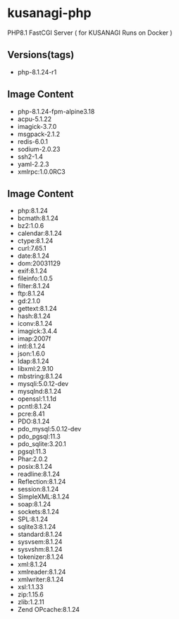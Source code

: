# kusanagi-php
PHP8.1 FastCGI Server ( for KUSANAGI Runs on Docker )

## Versions(tags)
- php-8.1.24-r1

## Image Content
- php-8.1.24-fpm-alpine3.18
- acpu-5.1.22
- imagick-3.7.0
- msgpack-2.1.2
- redis-6.0.1
- sodium-2.0.23
- ssh2-1.4
- yaml-2.2.3
- xmlrpc:1.0.0RC3

## Image Content
- php:8.1.24
- bcmath:8.1.24
- bz2:1.0.6
- calendar:8.1.24
- ctype:8.1.24
- curl:7.65.1
- date:8.1.24
- dom:20031129
- exif:8.1.24
- fileinfo:1.0.5
- filter:8.1.24
- ftp:8.1.24
- gd:2.1.0
- gettext:8.1.24
- hash:8.1.24
- iconv:8.1.24
- imagick:3.4.4
- imap:2007f
- intl:8.1.24
- json:1.6.0
- ldap:8.1.24
- libxml:2.9.10
- mbstring:8.1.24
- mysqli:5.0.12-dev
- mysqlnd:8.1.24
- openssl:1.1.1d
- pcntl:8.1.24
- pcre:8.41
- PDO:8.1.24
- pdo_mysql:5.0.12-dev
- pdo_pgsql:11.3
- pdo_sqlite:3.20.1
- pgsql:11.3
- Phar:2.0.2
- posix:8.1.24
- readline:8.1.24
- Reflection:8.1.24
- session:8.1.24
- SimpleXML:8.1.24
- soap:8.1.24
- sockets:8.1.24
- SPL:8.1.24
- sqlite3:8.1.24
- standard:8.1.24
- sysvsem:8.1.24
- sysvshm:8.1.24
- tokenizer:8.1.24
- xml:8.1.24
- xmlreader:8.1.24
- xmlwriter:8.1.24
- xsl:1.1.33
- zip:1.15.6
- zlib:1.2.11
- Zend OPcache:8.1.24

